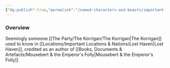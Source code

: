 ```yaml
---
{"dg-publish":true,"permalink":"/named-characters-and-beasts/important-characters/pc-backstory-characters/thorn/","tags":["NPC"],"noteIcon":""}
---
```



### Overview
Seemingly someone [[The Party/The Korrigan/The Korrigan\|The Korrigan]] used to know in [[Locations/Important Locations & Nations/Lost Haven\|Lost Haven]], credited as an author of [[Books, Documents & Artefacts/Mousebert & the Emperor's Folly\|Mousebert & the Emperor's Folly]]
